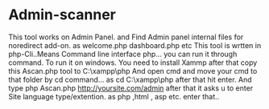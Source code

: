 # Admin-scanner
This tool works on Admin Panel. and Find Admin panel internal files for noredirect add-on.  as  welcome.php dashboard.php etc  This tool is wrtten in php-Cli..Means Command line interface php...  you can run it through command.  To run it on windows.  You need to install Xammp after that copy this Ascan.php tool to C:\xampp\php  And open cmd and move your cmd to that folder by cd command... as  cd C:\xampp\php after that hit enter.  And type php Ascan.php http://yoursite.com/admin  after that it asks u to enter Site language type/extention. as php ,html , asp etc.  enter that..
